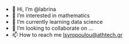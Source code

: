 - 👋 Hi, I’m @labrina
- 👀 I’m interested in mathematics
- 🌱 I’m currently learning data science
- 💞️ I’m looking to collaborate on ...
- 📫 How to reach me lsyropoulou@athtech.gr

<!---
labrina/labrina is a ✨ special ✨ repository because its `README.md` (this file) appears on your GitHub profile.
You can click the Preview link to take a look at your changes.
--->
